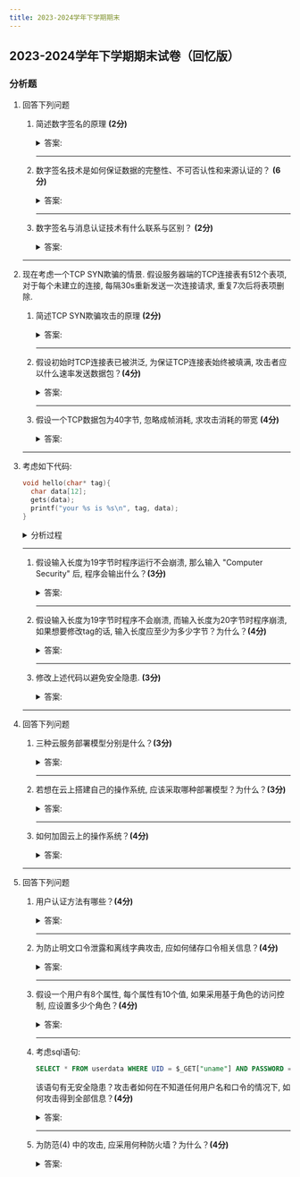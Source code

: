 ```yaml
---
title: 2023-2024学年下学期期末
---
```


## 2023-2024学年下学期期末试卷（回忆版）

### 分析题

1. 回答下列问题

    1. 简述数字签名的原理 **(2分)**  

        <details>
        <summary>答案:</summary>

        简述定义即可, 不赘述

        </details>

        ***

    2. 数字签名技术是如何保证数据的完整性、不可否认性和来源认证的？ **(6分)**  

        <details>
        <summary>答案:</summary>

        考虑如下情况:

        - Bob要向Alice发送一个带数字签名的消息, 进行签名需要用到Bob的私钥
        - 没有Bob的私钥无法修改消息, 这保证了完整性
        - 只有Bob的公钥能正确验签, 这保证了来源认证与不可否认性

        （按照这个思路分点阐述即可）

        </details>

        ***

    3. 数字签名与消息认证技术有什么联系与区别？ **(2分)**

        <details>
        <summary>答案:</summary>

        - 联系: 两者都用于验证消息的真实性和完整性

        - 区别:
            - 数字签名基于非对称加密, 提供不可否认性
            - 消息认证技术基于对称加密, 无法提供不可否认性

        （言之有理即可）

        </details>

    ***

2. 现在考虑一个TCP SYN欺骗的情景. 假设服务器端的TCP连接表有512个表项, 对于每个未建立的连接, 每隔30s重新发送一次连接请求, 重复7次后将表项删除.

    1. 简述TCP SYN欺骗攻击的原理 **(2分)**  
        <details>
        <summary>答案:</summary>

        简述定义即可, 不赘述

        </details>

        ***

    2. 假设初始时TCP连接表已被洪泛, 为保证TCP连接表始终被填满, 攻击者应以什么速率发送数据包？**(4分)**  
        <details>
        <summary>答案:</summary>

        每个表项存活时间: 30s × 7 = 210s, 需在210s内填满512个表项, 速率 = 512 / 210 ≈ 2.44 包/秒

        </details>

        ***

    3. 假设一个TCP数据包为40字节, 忽略成帧消耗, 求攻击消耗的带宽 **(4分)**  

        <details>
        <summary>答案:</summary>

        每个TCP包40字节, 带宽 = 2.44 包/秒 × 40 字节/包 × 8 比特/字节 = 780.8 bps

        </details>

   ***

3. 考虑如下代码:

    ``` c
    void hello(char* tag){
      char data[12];
      gets(data);
      printf("your %s is %s\n", tag, data);
    }
    ```

    <details>
    <summary>分析过程</summary>

    对于栈溢出问题, 我们首先要对函数调用机制有充分的了解, 根据压栈机制, 调用函数时被压栈的顺序为:

    参数 $\rightarrow$ 返回地址 $\rightarrow$ 旧栈指针 $\rightarrow$ 局部变量

    那么什么时候程序会崩溃呢？返回地址被篡改时肯定会崩溃, 因为程序返回时会访问到非法的地址；旧的栈指针被篡改时也会崩溃, 因为程序虽然能正常返回到原运行位置, 但是指示旧栈帧的指针被篡改到非法地址, 破坏了上下文, 根据压栈顺序, 肯定是旧栈帧的指针会先被覆盖.

    所以, 根据2.中的题设, 输入19字节不崩溃而输入20字节崩溃（注意gets函数会在末尾添加一个'\0'空字符）, 即可推测栈内分配了20字节空间: 当输入为20字节长度时, '\0'空字符添加在第21个字符处, 应该正好开始覆盖在旧栈帧的帧指针处, 导致崩溃.

    在经过实际的gdb测试后, 我们得到具体栈帧结构如图所示（以4字节, 即32位为一行）:

    ```c
    +---------------------------+
    | ...  (main函数的栈帧)      |
    +---------------------------+ <--- hello函数栈帧底部 (高地址)
    | 参数:  char *tag 指针      |
    +---------------------------+
    | 返回地址 (ret addr)        |
    +---------------------------+
    | 旧栈帧的帧指针 (Saved ebp) |
    +---------------------------+ <--- 栈顶指针(ESP)在进入函数后移动
    | ebx (储存GOT表的位置)      |
    +---------------------------+
    | 内存padding (16字节对齐?)  |
    +---------------------------+
    | 局部变量: char data[8]-[11]|
    +---------------------------+
    | 局部变量: char data[4]-[7] |
    +---------------------------+
    | 局部变量: char data[0]-[3] |
    +---------------------------+ <--- 栈顶 (低地址)
    ```

    注: 关于 1. 中的 tag, 我们询问了陈志立教授, 得到的回答如下: "1 题中的本意主要是问data变量对应的打印输出, 题目可能不够严谨. 在具体回答时, 也可以把tag的内容用某个符号表示, 比如\<tag\>. "我们感谢陈老师的澄清!

    </details>

    ***

    1. 假设输入长度为19字节时程序运行不会崩溃, 那么输入 "Computer Security" 后, 程序会输出什么？**(3分)**
        <details>
        <summary>答案:</summary>

        程序会输出 "your \<tag\> is Computer Sec" （data 为输入的前 12 字节）

        </details>

        ***

    2. 假设输入长度为19字节时程序不会崩溃, 而输入长度为20字节时程序崩溃, 如果想要修改tag的话, 输入长度应至少为多少字节？为什么？**(4分)**
        <details>
        <summary>答案:</summary>

        要修改 tag 的话, 至少要输入 28 字节, 理由见上述分析与栈帧结构图

        </details>

        ***

    3. 修改上述代码以避免安全隐患. **(3分)**
        <details>
        <summary>答案:</summary>

        使用安全函数 fgets 即可, 例如:

        ``` C
        void hello(char * tag)
        {
            char data[12];
            fgets(data, sizeof(data), stdin);
            printf("your %s is %s\n", tag, data);
        }
        ```  

        </details>

    ***

4. 回答下列问题

    1. 三种云服务部署模型分别是什么？**(3分)**
        <details>
        <summary>答案:</summary>

        SaaS, PaaS, IaaS

        </details>

        ***

    2. 若想在云上搭建自己的操作系统, 应该采取哪种部署模型？为什么？**(3分)**
        <details>
        <summary>答案:</summary>

        私有云, 用户可自主定制硬件、网络及安全策略, 满足操作系统底层架构的灵活部署需求, 同时资源独享避免与其他租户冲突, 适合对数据隐私和合规性要求高的场景

        </details>

        ***

    3. 如何加固云上的操作系统？**(4分)**
        <details>
        <summary>答案:</summary>

        参考书上相关章节, 言之有理即可

        </details>

    ***

5. 回答下列问题

    1. 用户认证方法有哪些？**(4分)**
        <details>
        <summary>答案:</summary>

        个人知道的信息, 个人持有的物品, 静态生物特征, 动态生物特征

        </details>

        ***

    2. 为防止明文口令泄露和离线字典攻击, 应如何储存口令相关信息？**(4分)**
        <details>
        <summary>答案:</summary>

        加盐, 简述加盐原理

        </details>

        ***

    3. 假设一个用户有8个属性, 每个属性有10个值, 如果采用基于角色的访问控制, 应设置多少个角色？**(4分)**
        <details>
        <summary>答案:</summary>

        $10^8$ 个

        </details>

        ***

    4. 考虑sql语句:

        ``` sql
        SELECT * FROM userdata WHERE UID = $_GET["uname"] AND PASSWORD = $_GET["password"];
        ```

        该语句有无安全隐患？攻击者如何在不知道任何用户名和口令的情况下, 如何攻击得到全部信息？**(4分)**
        <details>
        <summary>答案:</summary>

        有隐患, 向 uname 字段输入 OR 1=1 -- 以绕过密码检测

        </details>

        ***

    5. 为防范(4) 中的攻击, 应采用何种防火墙？为什么？**(4分)**
        <details>
        <summary>答案:</summary>

        应采用应用级防火墙, 因为要对sql语句进行检查, 这是应用层上的机制

        </details>

